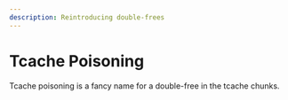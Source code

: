 ```yaml
---
description: Reintroducing double-frees
---
```


# Tcache Poisoning

Tcache poisoning is a fancy name for a double-free in the tcache chunks.
